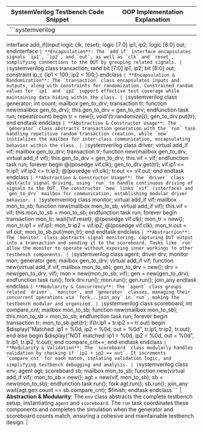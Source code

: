 | SystemVerilog Testbench Code Snippet | OOP Implementation Explanation |
|--------------------------------------|--------------------------------|
| ```systemverilog
interface add_if(input logic clk, reset);
  logic [7:0] ip1, ip2;
  logic [8:0] out;
endinterface
``` | **Encapsulation**: The `add_if` interface encapsulates signals `ip1`, `ip2`, and `out`, as well as `clk` and `reset`, simplifying connections to the DUT by grouping related signals. |
| ```systemverilog
class transaction;
  rand bit [7:0] ip1, ip2;
  bit [8:0] out;
  constraint ip_c {ip1 < 100; ip2 < 100;}
endclass
``` | **Encapsulation & Randomization**: The `transaction` class encapsulates inputs and outputs, along with constraints for randomization. Constrained random values for `ip1` and `ip2` support effective test coverage while maintaining data hiding within the class. |
| ```systemverilog
class generator;
  int count;
  mailbox gen_to_drv;
  transaction tr;
  function new(mailbox gen_to_drv);
    this.gen_to_drv = gen_to_drv;
  endfunction
  task run;
    repeat(count) begin
      tr = new();
      void'(tr.randomize());
      gen_to_drv.put(tr);
    end
  endtask
endclass
``` | **Abstraction & Constructor Usage**: The `generator` class abstracts transaction generation with the `run` task handling repetitive random transaction creation, while `new` initializes the mailbox for inter-class communication, encapsulating behavior within the class. |
| ```systemverilog
class driver;
  virtual add_if vif;
  mailbox gen_to_drv;
  transaction tr;
  function new(mailbox gen_to_drv, virtual add_if vif);
    this.gen_to_drv = gen_to_drv;
    this.vif = vif;
  endfunction
  task run;
    forever begin
      @(posedge vif.clk);
      gen_to_drv.get(tr);
      vif.ip1 <= tr.ip1;
      vif.ip2 <= tr.ip2;
      @(posedge vif.clk);
      tr.out <= vif.out;
    end
  endtask
endclass
``` | **Abstraction & Constructor Usage**: The `driver` class abstracts signal driving, using `run` to handle continuous driving of signals to the DUT. The constructor `new` links `vif` (interface) and `gen_to_drv` mailbox for communication, establishing modular driver behavior. |
| ```systemverilog
class monitor;
  virtual add_if vif;
  mailbox mon_to_sb;
  function new(mailbox mon_to_sb, virtual add_if vif);
    this.vif = vif;
    this.mon_to_sb = mon_to_sb;
  endfunction
  task run;
    forever begin
      transaction mon_tr;
      wait(!vif.reset);
      @(posedge vif.clk);
      mon_tr = new();
      mon_tr.ip1 = vif.ip1;
      mon_tr.ip2 = vif.ip2;
      @(posedge vif.clk);
      mon_tr.out = vif.out;
      mon_to_sb.put(mon_tr);
    end
  endtask
endclass
``` | **Abstraction**: The `monitor` class abstracts signal monitoring, capturing DUT output into a transaction and sending it to the scoreboard. Tasks like `run` allow the monitor to operate without exposing inner workings to other testbench components. |
| ```systemverilog
class agent;
  driver drv;
  monitor mon;
  generator gen;
  mailbox gen_to_drv;
  virtual add_if vif;
  function new(virtual add_if vif, mailbox mon_to_sb);
    gen_to_drv = new();
    drv = new(gen_to_drv, vif);
    mon = new(mon_to_sb, vif);
    gen = new(gen_to_drv);
  endfunction
  task run();
    fork
      drv.run();
      mon.run();
      gen.run();
    join_any
  endtask
endclass
``` | **Modularity & Concurrency**: The `agent` class groups related `driver`, `monitor`, and `generator` classes, managing their concurrent operations via `fork...join_any` in `run`, making the testbench modular and organized. |
| ```systemverilog
class scoreboard;
  int compare_cnt;
  mailbox mon_to_sb;
  function new(mailbox mon_to_sb);
    this.mon_to_sb = mon_to_sb;
  endfunction
  task run;
    forever begin
      transaction tr;
      mon_to_sb.get(tr);
      if(tr.ip1 + tr.ip2 == tr.out) begin
        $display("Matched: ip1 = %0d, ip2 = %0d, out = %0d", tr.ip1, tr.ip2, tr.out);
      end else begin
        $display("NOT matched: ip1 = %0d, ip2 = %0d, out = %0d", tr.ip1, tr.ip2, tr.out);
      end
      compare_cnt++;
    end
  endtask
endclass
``` | **Modularity & Validation**: The `scoreboard` class modularly handles validation by checking if `ip1 + ip2 == out`. It increments `compare_cnt` for each match, isolating validation logic, and simplifying testbench debugging and analysis. |
| ```systemverilog
class env;
  agent agt;
  scoreboard sb;
  mailbox mon_to_sb;
  function new(virtual add_if vif);
    mon_to_sb = new();
    agt = new(vif, mon_to_sb);
    sb = new(mon_to_sb);
  endfunction
  task run();
    fork
      agt.run();
      sb.run();
    join_any
    wait(agt.gen.count == sb.compare_cnt);
    $finish;
  endtask
endclass
``` | **Abstraction & Modularity**: The `env` class abstracts the complete testbench setup, instantiating `agent` and `scoreboard`. The `run` task coordinates these components and completes the simulation when the generator and scoreboard counts match, ensuring a cohesive and maintainable testbench design. |
